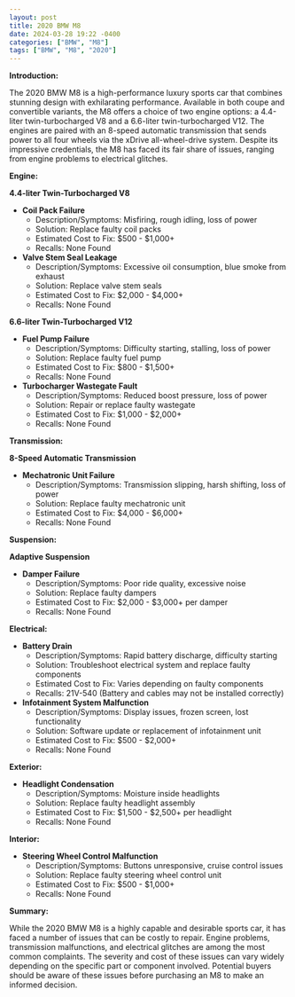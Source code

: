 ```yaml
---
layout: post
title: 2020 BMW M8
date: 2024-03-28 19:22 -0400
categories: ["BMW", "M8"]
tags: ["BMW", "M8", "2020"]
---
```

**Introduction:**

The 2020 BMW M8 is a high-performance luxury sports car that combines stunning design with exhilarating performance. Available in both coupe and convertible variants, the M8 offers a choice of two engine options: a 4.4-liter twin-turbocharged V8 and a 6.6-liter twin-turbocharged V12. The engines are paired with an 8-speed automatic transmission that sends power to all four wheels via the xDrive all-wheel-drive system. Despite its impressive credentials, the M8 has faced its fair share of issues, ranging from engine problems to electrical glitches.

**Engine:**

**4.4-liter Twin-Turbocharged V8**

* **Coil Pack Failure**
    * Description/Symptoms: Misfiring, rough idling, loss of power
    * Solution: Replace faulty coil packs
    * Estimated Cost to Fix: $500 - $1,000+
    * Recalls: None Found
* **Valve Stem Seal Leakage**
    * Description/Symptoms: Excessive oil consumption, blue smoke from exhaust
    * Solution: Replace valve stem seals
    * Estimated Cost to Fix: $2,000 - $4,000+
    * Recalls: None Found

**6.6-liter Twin-Turbocharged V12**

* **Fuel Pump Failure**
    * Description/Symptoms: Difficulty starting, stalling, loss of power
    * Solution: Replace faulty fuel pump
    * Estimated Cost to Fix: $800 - $1,500+
    * Recalls: None Found
* **Turbocharger Wastegate Fault**
    * Description/Symptoms: Reduced boost pressure, loss of power
    * Solution: Repair or replace faulty wastegate
    * Estimated Cost to Fix: $1,000 - $2,000+
    * Recalls: None Found

**Transmission:**

**8-Speed Automatic Transmission**

* **Mechatronic Unit Failure**
    * Description/Symptoms: Transmission slipping, harsh shifting, loss of power
    * Solution: Replace faulty mechatronic unit
    * Estimated Cost to Fix: $4,000 - $6,000+
    * Recalls: None Found

**Suspension:**

**Adaptive Suspension**

* **Damper Failure**
    * Description/Symptoms: Poor ride quality, excessive noise
    * Solution: Replace faulty dampers
    * Estimated Cost to Fix: $2,000 - $3,000+ per damper
    * Recalls: None Found

**Electrical:**

* **Battery Drain**
    * Description/Symptoms: Rapid battery discharge, difficulty starting
    * Solution: Troubleshoot electrical system and replace faulty components
    * Estimated Cost to Fix: Varies depending on faulty components
    * Recalls: 21V-540 (Battery and cables may not be installed correctly)
* **Infotainment System Malfunction**
    * Description/Symptoms: Display issues, frozen screen, lost functionality
    * Solution: Software update or replacement of infotainment unit
    * Estimated Cost to Fix: $500 - $2,000+
    * Recalls: None Found

**Exterior:**

* **Headlight Condensation**
    * Description/Symptoms: Moisture inside headlights
    * Solution: Replace faulty headlight assembly
    * Estimated Cost to Fix: $1,500 - $2,500+ per headlight
    * Recalls: None Found

**Interior:**

* **Steering Wheel Control Malfunction**
    * Description/Symptoms: Buttons unresponsive, cruise control issues
    * Solution: Replace faulty steering wheel control unit
    * Estimated Cost to Fix: $500 - $1,000+
    * Recalls: None Found

**Summary:**

While the 2020 BMW M8 is a highly capable and desirable sports car, it has faced a number of issues that can be costly to repair. Engine problems, transmission malfunctions, and electrical glitches are among the most common complaints. The severity and cost of these issues can vary widely depending on the specific part or component involved. Potential buyers should be aware of these issues before purchasing an M8 to make an informed decision.
